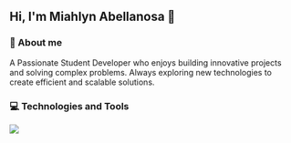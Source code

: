 ##  Hi, I'm Miahlyn Abellanosa 👋

### 🚀 About me
<div align="left">
A Passionate Student Developer who enjoys building innovative projects and solving complex problems. Always exploring new technologies to create efficient and scalable solutions.
</div>

### 💻 Technologies and Tools
<p align="left">
  <a href="https://skillicons.dev">
    <img src="https://skillicons.dev/icons?i=dotnet,cs,angular,html,css,js,java,py,git" />
  </a>
</p>
